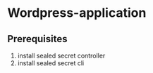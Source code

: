 
# Wordpress-application

## Prerequisites 
1. install sealed secret controller
2. install sealed secret cli 
